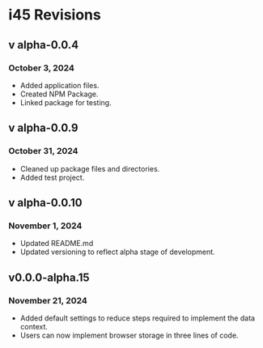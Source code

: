 # i45 Revisions

## v alpha-0.0.4

### October 3, 2024

- Added application files.
- Created NPM Package.
- Linked package for testing.

## v alpha-0.0.9

### October 31, 2024

- Cleaned up package files and directories.
- Added test project.

## v alpha-0.0.10

### November 1, 2024

- Updated README.md
- Updated versioning to reflect alpha stage of development.


## v0.0.0-alpha.15

### November 21, 2024

- Added default settings to reduce steps required to implement the data context.
- Users can now implement browser storage in three lines of code.

